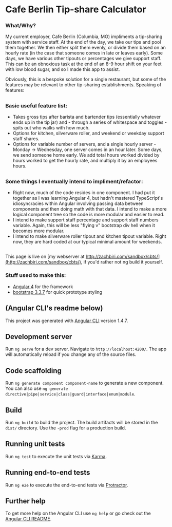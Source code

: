 # Cafe Berlin Tip-share Calculator

### What/Why?

My current employer, Cafe Berlin (Columbia, MO) impliments a tip-sharing system with service staff.  At the end of the day, we take our tips and pool them together.  We then either split them evenly, or divide them based on an hourly rate (in the case that someone comes in late or leaves early).  Some days, we have various other tipouts or percentages we give support staff.  This can be an obnoxious task at the end of an 8-9 hour shift on your feet with low blood sugar, and so I made this app to assist.  

Obviously, this is a bespoke solution for a single restaurant, but some of the features may be relevant to other tip-sharing establishments.  Speaking of features:

##

### Basic useful feature list:

 * Takes gross tips after barista and bartender tips (essentially whatever ends up in the tip jar) and - through a series of whitespace and toggles - spits out who walks with how much.
 * Options for kitchen, silverware roller, and weekend or weekday support staff shares.
 * Options for variable number of servers, and a single hourly server - Monday -> Wednesday, one server comes in an hour later.  Some days, we send someone home early.  We add total hours worked divided by hours worked to get the hourly rate, and multiply it by an employees hours. 
 
##

### Some things I eventually intend to impliment/refactor:

* Right now, much of the code resides in one component.  I had put it together as I was learning Angular 4, but hadn't mastered TypeScript's idiosyncracies within Angular involving passing data between components and then doing math with that data.  I intend to make a more logical component tree so the code is more modular and easier to read.  
* I intend to make support staff percentage and support staff numbers variable.  Again, this will be less "flying v" bootstrap div hell when it becomes more modular.
* I intend to make silverware roller tipout and kitchen tipout variable.  Right now, they are hard coded at our typical minimal amount for weekends.  

##

This page is live on [my webserver at http://zachbiri.com/sandbox/cbts/](http://zachbiri.com/sandbox/cbts/), if you'd rather not ng build it yourself.  

### Stuff used to make this:

 * [Angular 4](https://angular.io/) for the framework
 * [bootstrap 3.3.7](http://getbootstrap.com/) for quick prototype styling

## (Angular CLI's readme below)

This project was generated with [Angular CLI](https://github.com/angular/angular-cli) version 1.4.7.

## Development server

Run `ng serve` for a dev server. Navigate to `http://localhost:4200/`. The app will automatically reload if you change any of the source files.

## Code scaffolding

Run `ng generate component component-name` to generate a new component. You can also use `ng generate directive|pipe|service|class|guard|interface|enum|module`.

## Build

Run `ng build` to build the project. The build artifacts will be stored in the `dist/` directory. Use the `-prod` flag for a production build.

## Running unit tests

Run `ng test` to execute the unit tests via [Karma](https://karma-runner.github.io).

## Running end-to-end tests

Run `ng e2e` to execute the end-to-end tests via [Protractor](http://www.protractortest.org/).

## Further help

To get more help on the Angular CLI use `ng help` or go check out the [Angular CLI README](https://github.com/angular/angular-cli/blob/master/README.md).

